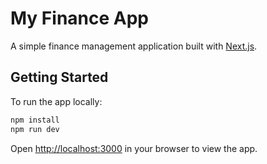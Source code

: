 # My Finance App

A simple finance management application built with [Next.js](https://nextjs.org).

## Getting Started

To run the app locally:

```bash
npm install
npm run dev
```

Open [http://localhost:3000](http://localhost:3000) in your browser to view the app.
